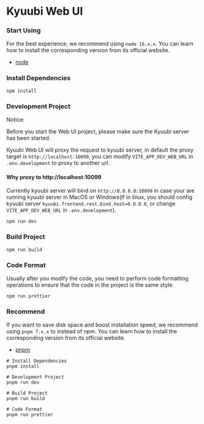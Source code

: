 # Kyuubi Web UI

### Start Using

For the best experience, we recommend using `node 16.x.x`.
You can learn how to install the corresponding version from its official website.

- [node](https://nodejs.org/en/)

### Install Dependencies

```shell
npm install
```

### Development Project

Notice:

Before you start the Web UI project, please make sure the Kyuubi server has been started.

Kyuubi Web UI will proxy the request to kyuubi server, in default the proxy target is `http://localhost:10099`, you can modify `VITE_APP_DEV_WEB_URL` in `.env.development` to proxy to another url.

#### Why proxy to http://localhost:10099

Currently kyuubi server will bind on `http://0.0.0.0:10099` in case your are running kyuubi server in MacOS or Windows(If in linux, you should config kyuubi server `kyuubi.frontend.rest.bind.host=0.0.0.0`, or change `VITE_APP_DEV_WEB_URL` in `.env.development`).

```shell
npm run dev
```

### Build Project

```shell
npm run build
```

### Code Format

Usually after you modify the code, you need to perform code formatting operations to ensure that the code in the project is the same style.

```shell
npm run prettier
```

### Recommend

If you want to save disk space and boost installation speed, we recommend using `pnpm 7.x.x` to instead of npm.
You can learn how to install the corresponding version from its official website.

- [pnpm](https://pnpm.io/)

```shell
# Install Dependencies
pnpm install

# Development Project
pnpm run dev

# Build Project
pnpm run build

# Code Format
pnpm run prettier
```

